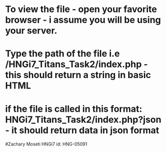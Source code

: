 # To view the file - open your favorite browser - i assume you will be using your server.
# Type the path of the file i.e /HNGi7_Titans_Task2/index.php - this should return a string in basic HTML
# if the file is called in this format: HNGi7_Titans_Task2/index.php?json - it should return data in json format

#Zachary Moseti HNGi7 id: HNG-05091